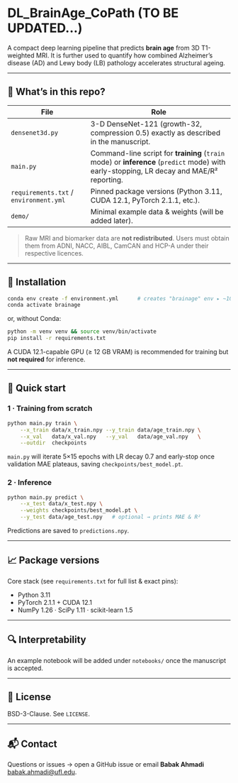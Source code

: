 # DL\_BrainAge\_CoPath (TO BE UPDATED...)

A compact deep learning pipeline that predicts **brain age** from 3D T1-weighted MRI. It is further used to quantify how combined Alzheimer’s disease (AD) and Lewy body (LB) pathology accelerates structural ageing.

---

## 🚀 What’s in this repo?

| File                                   | Role                                                                                                                                      |
| -------------------------------------- | ----------------------------------------------------------------------------------------------------------------------------------------- |
| `densenet3d.py`                        | 3-D DenseNet-121 (growth-32, compression 0.5) exactly as described in the manuscript.                                                     |
| `main.py`                              | Command-line script for **training** (`train` mode) or **inference** (`predict` mode) with early-stopping, LR decay and MAE/R² reporting. |
| `requirements.txt` / `environment.yml` | Pinned package versions (Python 3.11, CUDA 12.1, PyTorch 2.1.1, etc.).                                                                    |
| `demo/`                                | Minimal example data & weights (will be added later).                                                                                     |

> Raw MRI and biomarker data are **not redistributed**. Users must obtain them from ADNI, NACC, AIBL, CamCAN and HCP-A under their respective licences.

---

## 🔧 Installation

```bash
conda env create -f environment.yml      # creates "brainage" env ▸ ~10 min
conda activate brainage
```

or, without Conda:

```bash
python -m venv venv && source venv/bin/activate
pip install -r requirements.txt
```

A CUDA 12.1-capable GPU (≥ 12 GB VRAM) is recommended for training but **not required** for inference.

---

## 🏃 Quick start

### 1 · Training from scratch

```bash
python main.py train \
    --x_train data/x_train.npy --y_train data/age_train.npy \
    --x_val   data/x_val.npy   --y_val   data/age_val.npy   \
    --outdir  checkpoints
```

`main.py` will iterate 5×15 epochs with LR decay 0.7 and early-stop once validation MAE plateaus, saving `checkpoints/best_model.pt`.

### 2 · Inference

```bash
python main.py predict \
    --x_test data/x_test.npy \
    --weights checkpoints/best_model.pt \
    --y_test data/age_test.npy   # optional → prints MAE & R²
```

Predictions are saved to `predictions.npy`.

---

## 📈 Package versions

Core stack (see `requirements.txt` for full list & exact pins):

* Python 3.11
* PyTorch 2.1.1 + CUDA 12.1
* NumPy 1.26 · SciPy 1.11 · scikit-learn 1.5 

---

## 🔍 Interpretability

An example notebook will be added under `notebooks/` once the manuscript is accepted.

---

## 📄 License

BSD-3-Clause. See `LICENSE`.

---

## 📬 Contact

Questions or issues → open a GitHub issue or email **Babak Ahmadi** [babak.ahmadi@ufl.edu](mailto:babak.ahmadi@ufl.edu).
